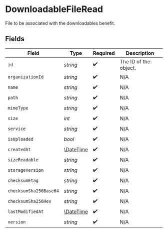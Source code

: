 # DownloadableFileRead

File to be associated with the downloadables benefit.


## Fields

| Field                                                         | Type                                                          | Required                                                      | Description                                                   |
| ------------------------------------------------------------- | ------------------------------------------------------------- | ------------------------------------------------------------- | ------------------------------------------------------------- |
| `id`                                                          | *string*                                                      | :heavy_check_mark:                                            | The ID of the object.                                         |
| `organizationId`                                              | *string*                                                      | :heavy_check_mark:                                            | N/A                                                           |
| `name`                                                        | *string*                                                      | :heavy_check_mark:                                            | N/A                                                           |
| `path`                                                        | *string*                                                      | :heavy_check_mark:                                            | N/A                                                           |
| `mimeType`                                                    | *string*                                                      | :heavy_check_mark:                                            | N/A                                                           |
| `size`                                                        | *int*                                                         | :heavy_check_mark:                                            | N/A                                                           |
| `service`                                                     | *string*                                                      | :heavy_check_mark:                                            | N/A                                                           |
| `isUploaded`                                                  | *bool*                                                        | :heavy_check_mark:                                            | N/A                                                           |
| `createdAt`                                                   | [\DateTime](https://www.php.net/manual/en/class.datetime.php) | :heavy_check_mark:                                            | N/A                                                           |
| `sizeReadable`                                                | *string*                                                      | :heavy_check_mark:                                            | N/A                                                           |
| `storageVersion`                                              | *string*                                                      | :heavy_check_mark:                                            | N/A                                                           |
| `checksumEtag`                                                | *string*                                                      | :heavy_check_mark:                                            | N/A                                                           |
| `checksumSha256Base64`                                        | *string*                                                      | :heavy_check_mark:                                            | N/A                                                           |
| `checksumSha256Hex`                                           | *string*                                                      | :heavy_check_mark:                                            | N/A                                                           |
| `lastModifiedAt`                                              | [\DateTime](https://www.php.net/manual/en/class.datetime.php) | :heavy_check_mark:                                            | N/A                                                           |
| `version`                                                     | *string*                                                      | :heavy_check_mark:                                            | N/A                                                           |